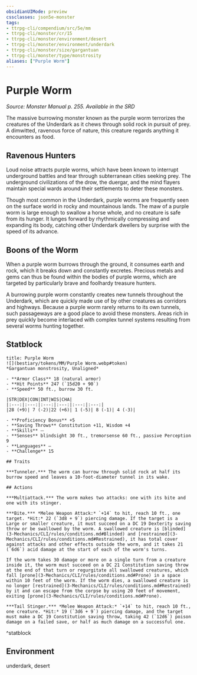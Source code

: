 ```yaml
---
obsidianUIMode: preview
cssclasses: json5e-monster
tags:
- ttrpg-cli/compendium/src/5e/mm
- ttrpg-cli/monster/cr/15
- ttrpg-cli/monster/environment/desert
- ttrpg-cli/monster/environment/underdark
- ttrpg-cli/monster/size/gargantuan
- ttrpg-cli/monster/type/monstrosity
aliases: ["Purple Worm"]
---
```

# Purple Worm
*Source: Monster Manual p. 255. Available in the <span title='Systems Reference Document (5.1)'>SRD</span>*  

The massive burrowing monster known as the purple worm terrorizes the creatures of the Underdark as it chews through solid rock in pursuit of prey. A dimwitted, ravenous force of nature, this creature regards anything it encounters as food.

## Ravenous Hunters

Loud noise attracts purple worms, which have been known to interrupt underground battles and tear through subterranean cities seeking prey. The underground civilizations of the drow, the duergar, and the mind flayers maintain special wards around their settlements to deter these monsters.

Though most common in the Underdark, purple worms are frequently seen on the surface world in rocky and mountainous lands. The maw of a purple worm is large enough to swallow a horse whole, and no creature is safe from its hunger. It lunges forward by rhythmically compressing and expanding its body, catching other Underdark dwellers by surprise with the speed of its advance.

## Boons of the Worm

When a purple worm burrows through the ground, it consumes earth and rock, which it breaks down and constantly excretes. Precious metals and gems can thus be found within the bodies of purple worms, which are targeted by particularly brave and foolhardy treasure hunters.

A burrowing purple worm constantly creates new tunnels throughout the Underdark, which are quickly made use of by other creatures as corridors and highways. Because a purple worm rarely returns to its own tunnels, such passageways are a good place to avoid these monsters. Areas rich in prey quickly become interlaced with complex tunnel systems resulting from several worms hunting together.

## Statblock

```ad-statblock
title: Purple Worm
![](bestiary/tokens/MM/Purple Worm.webp#token)
*Gargantuan monstrosity, Unaligned*

- **Armor Class** 18 (natural armor)
- **Hit Points** 247 (`15d20 + 90`)
- **Speed** 50 ft., burrow 30 ft.

|STR|DEX|CON|INT|WIS|CHA|
|:---:|:---:|:---:|:---:|:---:|:---:|
|28 (+9)| 7 (-2)|22 (+6)| 1 (-5)| 8 (-1)| 4 (-3)|

- **Proficiency Bonus** +5
- **Saving Throws** Constitution +11, Wisdom +4
- **Skills** ⏤
- **Senses** blindsight 30 ft., tremorsense 60 ft., passive Perception 9
- **Languages** —
- **Challenge** 15

## Traits

***Tunneler.*** The worm can burrow through solid rock at half its burrow speed and leaves a 10-foot-diameter tunnel in its wake.

## Actions

***Multiattack.*** The worm makes two attacks: one with its bite and one with its stinger.

***Bite.*** *Melee Weapon Attack:* `+14` to hit, reach 10 ft., one target. *Hit:* 22 (`3d8 + 9`) piercing damage. If the target is a Large or smaller creature, it must succeed on a DC 19 Dexterity saving throw or be swallowed by the worm. A swallowed creature is [blinded](3-Mechanics/CLI/rules/conditions.md#Blinded) and [restrained](3-Mechanics/CLI/rules/conditions.md#Restrained), it has total cover against attacks and other effects outside the worm, and it takes 21 (`6d6`) acid damage at the start of each of the worm's turns.

If the worm takes 30 damage or more on a single turn from a creature inside it, the worm must succeed on a DC 21 Constitution saving throw at the end of that turn or regurgitate all swallowed creatures, which fall [prone](3-Mechanics/CLI/rules/conditions.md#Prone) in a space within 10 feet of the worm. If the worm dies, a swallowed creature is no longer [restrained](3-Mechanics/CLI/rules/conditions.md#Restrained) by it and can escape from the corpse by using 20 feet of movement, exiting [prone](3-Mechanics/CLI/rules/conditions.md#Prone).

***Tail Stinger.*** *Melee Weapon Attack:* `+14` to hit, reach 10 ft., one creature. *Hit:* 19 (`3d6 + 9`) piercing damage, and the target must make a DC 19 Constitution saving throw, taking 42 (`12d6`) poison damage on a failed save, or half as much damage on a successful one.
```
^statblock

## Environment

underdark, desert